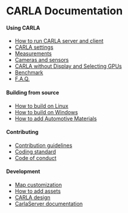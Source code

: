 CARLA Documentation
===================

#### Using CARLA

  * [How to run CARLA server and client](how_to_run.md)
  * [CARLA settings](carla_settings.md)
  * [Measurements](measurements.md)
  * [Cameras and sensors](cameras_and_sensors.md)
  * [CARLA without Display and Selecting GPUs](carla_headless.md)
  * [Benchmark](benchmark.md)
  * [F.A.Q.](faq.md)

#### Building from source

  * [How to build on Linux](how_to_build_on_linux.md)
  * [How to build on Windows](how_to_build_on_windows.md)
  * [How to add Automotive Materials](how_to_add_automotive_materials.md)

#### Contributing

  * [Contribution guidelines](CONTRIBUTING.md)
  * [Coding standard](coding_standard.md)
  * [Code of conduct](CODE_OF_CONDUCT.md)

#### Development

  * [Map customization](map_customization.md)
  * [How to add assets](how_to_add_assets.md)
  * [CARLA design](carla_design.md)
  * [CarlaServer documentation](carla_server.md)
